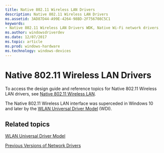 ```yaml
---
title: Native 802.11 Wireless LAN Drivers
description: Native 802.11 Wireless LAN Drivers
ms.assetid: 3AD87D44-A99E-4264-98BD-2F756708C5C1
keywords:
- Native 802.11 Wireless LAN Drivers WDK, Native Wi-Fi network drivers, 
ms.author: windowsdriverdev
ms.date: 12/07/2017
ms.topic: article
ms.prod: windows-hardware
ms.technology: windows-devices
---
```


# Native 802.11 Wireless LAN Drivers

To access the design guide and reference topics for Native 802.11 Wireless LAN drivers, see [Native 802.11 Wireless LAN](native-802-11-wireless-lan4.md). 

The Native 802.11 Wireless LAN interface was superceded in Windows 10 and later by the [WLAN Universal Driver Model](wifi-universal-driver-model.md) (WDI).

## Related topics

[WLAN Universal Driver Model](wifi-universal-driver-model.md)

[Previous Versions of Network Drivers](previous-versions-of-network-drivers.md)

